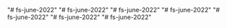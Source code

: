 "# fs-june-2022" 
"# fs-june-2022" 
"# fs-june-2022" 
"# fs-june-2022" 
"# fs-june-2022" 
"# fs-june-2022" 
"# fs-june-2022" 
